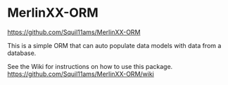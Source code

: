 # MerlinXX-ORM

https://github.com/Squil11ams/MerlinXX-ORM

This is a simple ORM that can auto populate data models with data from a database.

See the Wiki for instructions on how to use this package.
https://github.com/Squil11ams/MerlinXX-ORM/wiki
